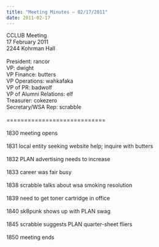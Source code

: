 ```yaml
---
title: "Meeting Minutes – 02/17/2011"
date: 2011-02-17
---
```

CCLUB Meeting<br />
17 February 2011<br />
2244 Kohrman Hall<br />
<br />
President: rancor<br />
VP: dwight<br />
VP Finance: butters<br />
VP Operations: wahkafaka<br />
VP of PR: badwolf<br />
VP of Alumni Relations: elf<br />
Treasurer: cokezero<br />
Secretary/WSA Rep: scrabble<br />
<br />
============================<br />
<br />
1830 meeting opens<br />
<br />
1831 local entity seeking website help; inquire with butters<br />
<br />
1832 PLAN advertising needs to increase<br />
<br />
1833 career was fair busy<br />
<br />
1838 scrabble talks about wsa smoking resolution<br />
<br />
1839 need to get toner cartridge in office<br />
<br />
1840 sk8punk shows up with PLAN swag<br />
<br />
1845 scrabble suggests PLAN quarter-sheet fliers<br />
<br />
1850 meeting ends<br />
<br />
<br />
